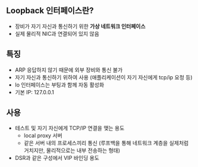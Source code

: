 ## Loopback 인터페이스란?
- 장비가 자기 자신과 통신하기 위한 **가상 네트워크 인터페이스**
- 실제 물리적 NIC과 연결되어 있지 않음
## 특징
- ARP 응답하지 않기 때문에 외부 장비와 통신 불가
- 자기 자신과 통신하기 위하여 사용 (애플리케이션이 자기 자신에게 tcp/ip 요청 등)
- lo 인터페이스는 부팅과 함께 자동 활성화
- 기본 IP: 127.0.0.1

## 사용
- 테스트 및 자기 자신에게 TCP/IP 연결을 맺는 용도
	- local proxy 서버
	- 같은 서버 내의 프로세스끼리 통신 (루프백을 통해 네트워크 계층을 실제처럼 거치지만, 물리적으로는 내부 전송하는 형태)
- DSR과 같은 구성에서 VIP 바인딩 용도
